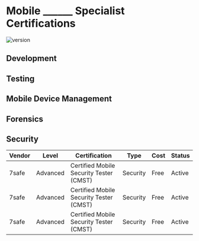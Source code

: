 # Mobile ______ Specialist Certifications
![version](https://img.shields.io/badge/version-0.2-blue)

## Development

## Testing

## Mobile Device Management

## Forensics

## Security

| Vendor        | Level         | Certification                             | Type          | Cost          | Status        |
| ------------- | ------------- |-------------                              | ------------- | ------------- | ------------- |
| 7safe         | Advanced      | Certified Mobile Security Tester (CMST)   | Security      | Free          | Active        |
| 7safe         | Advanced      | Certified Mobile Security Tester (CMST)   | Security      | Free          | Active        |
| 7safe         | Advanced      | Certified Mobile Security Tester (CMST)   | Security      | Free          | Active        |
